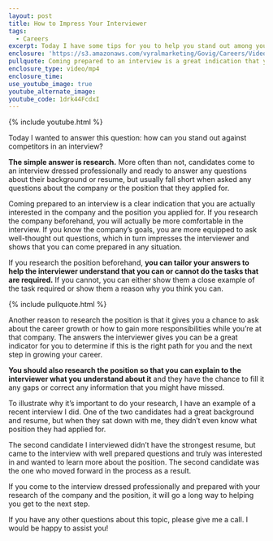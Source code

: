 ```yaml
---
layout: post
title: How to Impress Your Interviewer
tags:
  - Careers
excerpt: Today I have some tips for you to help you stand out among your competitors when you come in for an interview.
enclosure: 'https://s3.amazonaws.com/vyralmarketing/Govig/Careers/Videos/2017/How+to+Impress+Your+Interviewer.mp4'
pullquote: Coming prepared to an interview is a great indication that you are actually interested in the company and the position you applied for.
enclosure_type: video/mp4
enclosure_time:
use_youtube_image: true
youtube_alternate_image:
youtube_code: 1drk44FcdxI
---
```



{% include youtube.html %}

Today I wanted to answer this question: how can you stand out against competitors in an interview?

**The simple answer is research.** More often than not, candidates come to an interview dressed professionally and ready to answer any questions about their background or resume, but usually fall short when asked any questions about the company or the position that they applied for.&nbsp;

Coming prepared to an interview is a clear indication that you are actually interested in the company and the position you applied for. If you research the company beforehand, you will actually be more comfortable in the interview. If you know the company’s goals, you are more equipped to ask well-thought out questions, which in turn impresses the interviewer and shows that you can come prepared in any situation.

If you research the position beforehand, **you can tailor your answers to help the interviewer understand that you can or cannot do the tasks that are required.** If you cannot, you can either show them a close example of the task required or show them a reason why you think you can.

{% include pullquote.html %}

Another reason to research the position is that it gives you a chance to ask about the career growth or how to gain more responsibilities while you’re at that company. The answers the interviewer gives you can be a great indicator for you to determine if this is the right path for you and the next step in growing your career.&nbsp;

**You should also research the position so that you can explain to the interviewer what you understand about it** and they have the chance to fill it any gaps or correct any information that you might have missed.

To illustrate why it’s important to do your research, I have an example of a recent interview I did. One of the two candidates had a great background and resume, but when they sat down with me, they didn’t even know what position they had applied for.&nbsp;

The second candidate I interviewed didn’t have the strongest resume, but came to the interview with well prepared questions and truly was interested in and wanted to learn more about the position. The second candidate was the one who moved forward in the process as a result.

If you come to the interview dressed professionally and prepared with your research of the company and the position, it will go a long way to helping you get to the next step.

If you have any other questions about this topic, please give me a call. I would be happy to assist you!
<br>&nbsp;